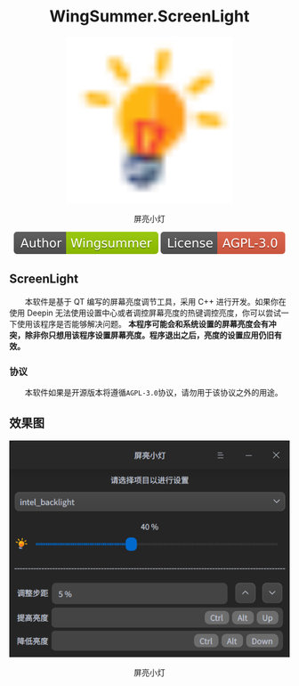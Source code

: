 <h1 align="center"> WingSummer.ScreenLight</h1>

<p align="center">
<img alt="ScreenLight" width="300px" src="images/logo.svg">
<p align="center">屏亮小灯</p>
</p>

<p align="center">
<img alt="作者" src="authorband.svg">
<img alt="协议" src="licenseband.svg">
</p>

## ScreenLight

&emsp;&emsp;本软件是基于 QT 编写的屏幕亮度调节工具，采用 C++ 进行开发。如果你在使用 Deepin 无法使用设置中心或者调控屏幕亮度的热键调控亮度，你可以尝试一下使用该程序是否能够解决问题。 **本程序可能会和系统设置的屏幕亮度会有冲突，除非你只想用该程序设置屏幕亮度。程序退出之后，亮度的设置应用仍旧有效。**

### 协议

&emsp;&emsp;本软件如果是开源版本将遵循`AGPL-3.0`协议，请勿用于该协议之外的用途。

## 效果图

<p align="center">
<img alt="效果图" src="screenshot.png">
<p align="center">屏亮小灯</p>
</p>
